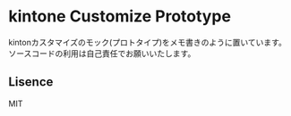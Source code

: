 # kintone Customize Prototype
kintonカスタマイズのモック(プロトタイプ)をメモ書きのように置いています。
ソースコードの利用は自己責任でお願いいたします。

## Lisence
MIT

